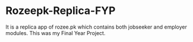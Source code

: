 # Rozeepk-Replica-FYP
It is a replica app of rozee.pk which contains both jobseeker and employer modules. This was my Final Year Project.
